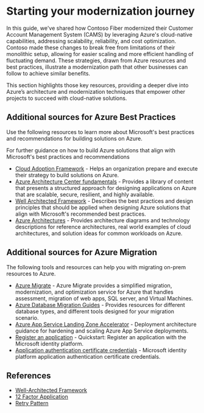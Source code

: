 # Starting your modernization journey

In this guide, we've shared how Contoso Fiber modernized their Customer Account Management System (CAMS) by leveraging Azure's cloud-native capabilities, addressing scalability, reliability, and cost optimization. Contoso made these changes to break free from limitations of their monolithic setup, allowing for easier scaling and more efficient handling of fluctuating demand. These strategies, drawn from Azure resources and best practices, illustrate a modernization path that other businesses can follow to achieve similar benefits.

This section highlights those key resources, providing a deeper dive into Azure’s architecture and modernization techniques that empower other projects to succeed with cloud-native solutions.

## Additional sources for Azure Best Practices

Use the following resources to learn more about Microsoft's best practices and recommendations for building solutions on Azure.

For further guidance on how to build Azure solutions that align with Microsoft's best practices and recommendations

- [Cloud Adoption Framework](https://learn.microsoft.com/azure/cloud-adoption-framework/overview) - Helps an organization prepare and execute their strategy to build solutions on Azure.
- [Azure Architecture Center fundamentals](https://learn.microsoft.com/azure/architecture/guide/) - Provides a library of content that presents a structured approach for designing applications on Azure that are scalable, secure, resilient, and highly available.
- [Well Architected Framework](https://learn.microsoft.com/azure/architecture/framework/) - Describes the best practices and design principles that should be applied when designing Azure solutions that align with Microsoft's recommended best practices.
- [Azure Architectures](https://learn.microsoft.com/azure/architecture/browse/) - Provides architecture diagrams and technology descriptions for reference architectures, real world examples of cloud architectures, and solution ideas for common workloads on Azure.

## Additional sources for Azure Migration

The following tools and resources can help you with migrating on-prem resources to Azure.

- [Azure Migrate](https://learn.microsoft.com/azure/migrate/migrate-services-overview) - Azure Migrate provides a simplified migration, modernization, and optimization service for Azure that handles assessment, migration of web apps, SQL server, and Virtual Machines.
- [Azure Database Migration Guides](https://learn.microsoft.com/data-migration/) - Provides resources for different database types, and different tools designed for your migration scenario.
- [Azure App Service Landing Zone Accelerator](https://learn.microsoft.com/azure/cloud-adoption-framework/scenarios/app-platform/app-services/landing-zone-accelerator) - Deployment architecture guidance for hardening and scaling Azure App Service deployments.
- [Register an application](https://learn.microsoft.com/entra/identity-platform/quickstart-register-app) - Quickstart: Register an application with the Microsoft identity platform.
- [Application authentication certificate credentials](https://learn.microsoft.com/entra/identity-platform/certificate-credentials) - Microsoft identity platform application authentication certificate credentials.

## References

- [Well-Architected Framework](https://docs.microsoft.com/azure/architecture/framework/)
- [12 Factor Application](https://12factor.net/)
- [Retry Pattern](https://docs.microsoft.com/azure/architecture/patterns/retry)
